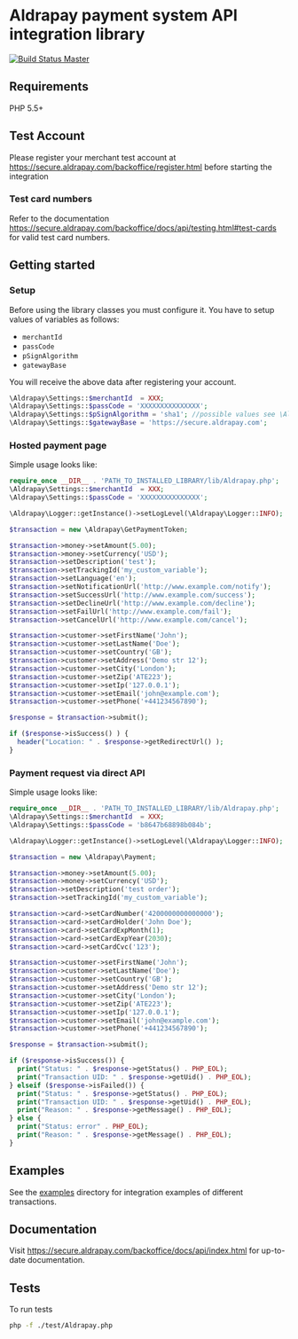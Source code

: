 # Aldrapay payment system API integration library

[![Build Status Master](https://travis-ci.org/bobesku/aldrapay-api-php.svg?branch=master)](https://travis-ci.org/bobesku/aldrapay-api-php)

## Requirements

PHP 5.5+

## Test Account

Please register your merchant test account at https://secure.aldrapay.com/backoffice/register.html before starting the integration


### Test card numbers

Refer to the documentation https://secure.aldrapay.com/backoffice/docs/api/testing.html#test-cards for valid test card numbers.

## Getting started

### Setup

Before using the library classes you must configure it.
You have to setup values of variables as follows:

  * `merchantId`
  * `passCode`
  * `pSignAlgorithm`
  * `gatewayBase`

You will receive the above data after registering your account.

```php
\Aldrapay\Settings::$merchantId  = XXX;
\Aldrapay\Settings::$passCode = 'XXXXXXXXXXXXXXX';
\Aldrapay\Settings::$pSignAlgorithm = 'sha1'; //possible values see \Aldrapay\PSignAlgorithm
\Aldrapay\Settings::$gatewayBase = 'https://secure.aldrapay.com';
```

### Hosted payment page

Simple usage looks like:

```php
require_once __DIR__ . 'PATH_TO_INSTALLED_LIBRARY/lib/Aldrapay.php';
\Aldrapay\Settings::$merchantId  = XXX;
\Aldrapay\Settings::$passCode = 'XXXXXXXXXXXXXXX';

\Aldrapay\Logger::getInstance()->setLogLevel(\Aldrapay\Logger::INFO);

$transaction = new \Aldrapay\GetPaymentToken;

$transaction->money->setAmount(5.00);
$transaction->money->setCurrency('USD');
$transaction->setDescription('test');
$transaction->setTrackingId('my_custom_variable');
$transaction->setLanguage('en');
$transaction->setNotificationUrl('http://www.example.com/notify');
$transaction->setSuccessUrl('http://www.example.com/success');
$transaction->setDeclineUrl('http://www.example.com/decline');
$transaction->setFailUrl('http://www.example.com/fail');
$transaction->setCancelUrl('http://www.example.com/cancel');

$transaction->customer->setFirstName('John');
$transaction->customer->setLastName('Doe');
$transaction->customer->setCountry('GB');
$transaction->customer->setAddress('Demo str 12');
$transaction->customer->setCity('London');
$transaction->customer->setZip('ATE223');
$transaction->customer->setIp('127.0.0.1');
$transaction->customer->setEmail('john@example.com');
$transaction->customer->setPhone('+441234567890');

$response = $transaction->submit();

if ($response->isSuccess() ) {
  header("Location: " . $response->getRedirectUrl() );
}
```

### Payment request via direct API

Simple usage looks like:

```php
require_once __DIR__ . 'PATH_TO_INSTALLED_LIBRARY/lib/Aldrapay.php';
\Aldrapay\Settings::$merchantId  = XXX;
\Aldrapay\Settings::$passCode = 'b8647b68898b084b';

\Aldrapay\Logger::getInstance()->setLogLevel(\Aldrapay\Logger::INFO);

$transaction = new \Aldrapay\Payment;

$transaction->money->setAmount(5.00);
$transaction->money->setCurrency('USD');
$transaction->setDescription('test order');
$transaction->setTrackingId('my_custom_variable');

$transaction->card->setCardNumber('4200000000000000');
$transaction->card->setCardHolder('John Doe');
$transaction->card->setCardExpMonth(1);
$transaction->card->setCardExpYear(2030);
$transaction->card->setCardCvc('123');

$transaction->customer->setFirstName('John');
$transaction->customer->setLastName('Doe');
$transaction->customer->setCountry('GB');
$transaction->customer->setAddress('Demo str 12');
$transaction->customer->setCity('London');
$transaction->customer->setZip('ATE223');
$transaction->customer->setIp('127.0.0.1');
$transaction->customer->setEmail('john@example.com');
$transaction->customer->setPhone('+441234567890');

$response = $transaction->submit();

if ($response->isSuccess()) {
  print("Status: " . $response->getStatus() . PHP_EOL);
  print("Transaction UID: " . $response->getUid() . PHP_EOL);
} elseif ($response->isFailed()) {
  print("Status: " . $response->getStatus() . PHP_EOL);
  print("Transaction UID: " . $response->getUid() . PHP_EOL);
  print("Reason: " . $response->getMessage() . PHP_EOL);
} else {
  print("Status: error" . PHP_EOL);
  print("Reason: " . $response->getMessage() . PHP_EOL);
}
```

## Examples

See the [examples](examples) directory for integration examples of different
transactions.

## Documentation

Visit https://secure.aldrapay.com/backoffice/docs/api/index.html for up-to-date documentation.

## Tests

To run tests

```bash
php -f ./test/Aldrapay.php
```
